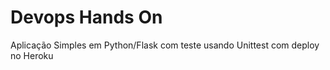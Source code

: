 # Devops Hands On
Aplicação Simples em Python/Flask com teste usando Unittest com deploy no Heroku

